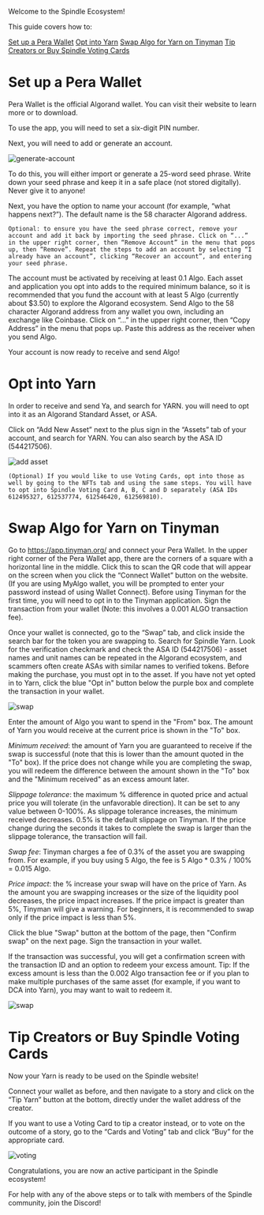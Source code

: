 Welcome to the Spindle Ecosystem!

This guide covers how to:

[Set up a Pera Wallet](#set-up-a-pera-wallet)
[Opt into Yarn](#opt-into-yarn)
[Swap Algo for Yarn on Tinyman](#swap-algo-for-yarn-on-tinyman)
[Tip Creators or Buy Spindle Voting Cards](#tip-creators-or-buy-spindle-voting-cards)

# Set up a Pera Wallet

Pera Wallet is the official Algorand wallet. You can visit their website to learn more or to download.

To use the app, you will need to set a six-digit PIN number.

Next, you will need to add or generate an account.

![generate-account](/images/crypto-guide-a-generate.png)

To do this, you will either import or generate a 25-word seed phrase. Write down your seed phrase and keep it in a safe place (not stored digitally). Never give it to anyone!

Next, you have the option to name your account (for example, “what happens next?”). The default name is the 58 character Algorand address.

```
Optional: to ensure you have the seed phrase correct, remove your account and add it back by importing the seed phrase. Click on “...” in the upper right corner, then “Remove Account” in the menu that pops up, then “Remove”. Repeat the steps to add an account by selecting “I already have an account”, clicking “Recover an account”, and entering your seed phrase.
```

The account must be activated by receiving at least 0.1 Algo. Each asset and application you opt into adds to the required minimum balance, so it is recommended that you fund the account with at least 5 Algo (currently about $3.50) to explore the Algorand ecosystem. Send Algo to the 58 character Algorand address from any wallet you own, including an exchange like Coinbase. Click on “...” in the upper right corner, then “Copy Address” in the menu that pops up. Paste this address as the receiver when you send Algo.

Your account is now ready to receive and send Algo!

# Opt into Yarn

In order to receive and send Ya, and search for YARN.  you will need to opt into it as an Algorand Standard Asset, or ASA.

Click on “Add New Asset” next to the plus sign in the “Assets” tab of your account, and search for YARN. You can also search by the ASA ID (544217506).

![add asset](/images/crypto-guide-b-asset.png)

```
(Optional) If you would like to use Voting Cards, opt into those as well by going to the NFTs tab and using the same steps. You will have to opt into Spindle Voting Card A, B, C and D separately (ASA IDs 612495327, 612537774, 612546420, 612569810).
```

# Swap Algo for Yarn on Tinyman

Go to https://app.tinyman.org/ and connect your Pera Wallet. In the upper right corner of the Pera Wallet app, there are the corners of a square with a horizontal line in the middle. Click this to scan the QR code that will appear on the screen when you click the “Connect Wallet” button on the website. (If you are using MyAlgo wallet, you will be prompted to enter your password instead of using Wallet Connect). Before using Tinyman for the first time, you will need to opt in to the Tinyman application. Sign the transaction from your wallet (Note: this involves a 0.001 ALGO transaction fee).

Once your wallet is connected, go to the “Swap” tab, and click inside the search bar for the token you are swapping to. Search for Spindle Yarn. Look for the verification checkmark and check the ASA ID (544217506) - asset names and unit names can be repeated in the Algorand ecosystem, and scammers often create ASAs with similar names to verified tokens. Before making the purchase, you must opt in to the asset. If you have not yet opted in to Yarn, click the blue "Opt in" button below the purple box and complete the transaction in your wallet.

![swap](/images/crypto-guide-c-search.png)

Enter the amount of Algo you want to spend in the "From" box. The amount of Yarn you would receive at the current price is shown in the "To" box.

*Minimum received*: the amount of Yarn you are guaranteed to receive if the swap is successful (note that this is lower than the amount quoted in the "To" box). If the price does not change while you are completing the swap, you will redeem the difference between the amount shown in the "To" box and the "Minimum received" as an excess amount later.

*Slippage tolerance*: the maximum % difference in quoted price and actual price you will tolerate (in the unfavorable direction). It can be set to any value between 0-100%. As slippage tolerance increases, the minimum received decreases. 0.5% is the default slippage on Tinyman. If the price change during the seconds it takes to complete the swap is larger than the slippage tolerance, the transaction will fail.

*Swap fee*: Tinyman charges a fee of 0.3% of the asset you are swapping from. For example, if you buy using 5 Algo, the fee is 5 Algo * 0.3% / 100% = 0.015 Algo.

*Price impact*: the % increase your swap will have on the price of Yarn. As the amount you are swapping increases or the size of the liquidity pool decreases, the price impact increases. If the price impact is greater than 5%, Tinyman will give a warning. For beginners, it is recommended to swap only if the price impact is less than 5%.

Click the blue "Swap" button at the bottom of the page, then "Confirm swap" on the next page. Sign the transaction in your wallet.

If the transaction was successful, you will get a confirmation screen with the transaction ID and an option to redeem your excess amount. Tip: If the excess amount is less than the 0.002 Algo transaction fee or if you plan to make multiple purchases of the same asset (for example, if you want to DCA into Yarn), you may want to wait to redeem it.

![swap](crypto-guide-d-swap.png)

# Tip Creators or Buy Spindle Voting Cards

Now your Yarn is ready to be used on the Spindle website!

Connect your wallet as before, and then navigate to a story and click on the “Tip Yarn” button at the bottom, directly under the wallet address of the creator.

If you want to use a Voting Card to tip a creator instead, or to vote on the outcome of a story, go to the “Cards and Voting” tab and click “Buy” for the appropriate card.

![voting](crypto-guide-e-voting.png)

Congratulations, you are now an active participant in the Spindle ecosystem!

For help with any of the above steps or to talk with members of the Spindle community, join the Discord!
